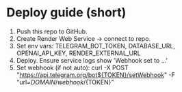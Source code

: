 # Deploy guide (short)

1. Push this repo to GitHub.
2. Create Render Web Service → connect to repo.
3. Set env vars: TELEGRAM_BOT_TOKEN, DATABASE_URL, OPENAI_API_KEY, RENDER_EXTERNAL_URL
4. Deploy. Ensure service logs show 'Webhook set to ...'
5. Set webhook (if not auto):
   curl -X POST "https://api.telegram.org/bot${TOKEN}/setWebhook" -F "url=${DOMAIN}/webhook/${TOKEN}"
